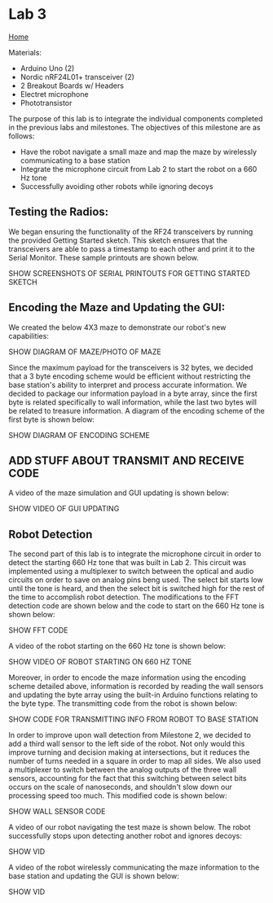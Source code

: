 
# Lab 3
[Home](./index.md)

Materials:  
  * Arduino Uno (2)
  * Nordic nRF24L01+ transceiver (2)
  * 2 Breakout Boards w/ Headers
  * Electret microphone
  * Phototransistor
  
The purpose of this lab is to integrate the individual components completed in the previous labs and milestones. The objectives of this milestone are as follows:

 * Have the robot navigate a small maze and map the maze by wirelessly communicating to a base station
 * Integrate the microphone circuit from Lab 2 to start the robot on a 660 Hz tone
 * Successfully avoiding other robots while ignoring decoys

## Testing the Radios:

We began ensuring the functionality of the RF24 transceivers by running the provided Getting Started sketch.  This sketch ensures that the transceivers are able to pass a timestamp to each other and print it to the Serial Monitor. These sample printouts are shown below.

SHOW SCREENSHOTS OF SERIAL PRINTOUTS FOR GETTING STARTED SKETCH

## Encoding the Maze and Updating the GUI:

We created the below 4X3 maze to demonstrate our robot's new capabilities:

SHOW DIAGRAM OF MAZE/PHOTO OF MAZE

Since the maximum payload for the transceivers is 32 bytes, we decided that a 3 byte encoding scheme would be efficient without restricting the base station's ability to interpret and process accurate information. We decided to package our information payload in a byte array, since the first byte is related specifically to wall information, while the last two bytes will be related to treasure information. A diagram of the encoding scheme of the first byte is shown below:

SHOW DIAGRAM OF ENCODING SCHEME


## ADD STUFF ABOUT TRANSMIT AND RECEIVE CODE

A video of the maze simulation and GUI updating is shown below:

SHOW VIDEO OF GUI UPDATING

## Robot Detection

The second part of this lab is to integrate the microphone circuit in order to detect the starting 660 Hz tone that was built in Lab 2. This circuit was implemented using a multiplexer to switch between the optical and audio circuits on order to save on analog pins beng used. The select bit starts low until the tone is heard, and then the select bit is switched high for the rest of the time to accomplish robot detection. The modifications to the FFT detection code are shown below and the code to start on the 660 Hz tone is shown below:

SHOW FFT CODE 

A video of the robot starting on the 660 Hz tone is shown below:

SHOW VIDEO OF ROBOT STARTING ON 660 HZ TONE

Moreover, in order to encode the maze information using the encoding scheme detailed above, information is recorded by reading the wall sensors and updating the byte array using the built-in Arduino functions relating to the byte type. The transmitting code from the robot is shown below:

SHOW CODE FOR TRANSMITTING INFO FROM ROBOT TO BASE STATION

In order to improve upon wall detection from Milestone 2, we decided to add a third wall sensor to the left side of the robot. Not only would this improve turning and decision making at intersections, but it reduces the number of turns needed in a square in order to map all sides. We also used a multiplexer to switch between the analog outputs of the three wall sensors, accounting for the fact that this switching between select bits occurs on the scale of nanoseconds, and shouldn't slow down our processing speed too much. This modified code is shown below:

SHOW WALL SENSOR CODE

A video of our robot navigating the test maze is shown below. The robot successfully stops upon detecting another robot and ignores decoys:

SHOW VID

A video of the robot wirelessly communicating the maze information to the base station and updating the GUI is shown below: 

SHOW VID


